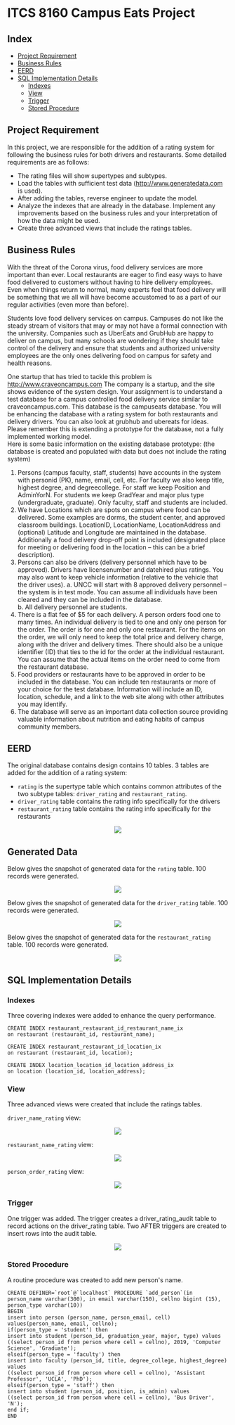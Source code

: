 # ITCS 8160 Campus Eats Project

## Index
* [Project Requirement](#project-requirement)
* [Business Rules](#business-rules)
* [EERD](#eerd)
* [SQL Implementation Details](#sql-implementation-details)
	* [Indexes](#indexes)
	* [View](#view)
	* [Trigger](#trigger)
	* [Stored Procedure](#stored-procedure)

## Project Requirement
In this project, we are responsible for the addition of a rating system for following the business rules for both drivers and restaurants. Some detailed requirements are as follows:
* The rating files will show supertypes and subtypes. 
* Load the tables with sufficient test data (http://www.generatedata.com is used).
* After adding the tables, reverse engineer to update the model.
* Analyze the indexes that are already in the database. Implement any improvements based on the business rules and your interpretation of how the data might be used.
* Create three advanced views that include the ratings tables.


## Business Rules
With the threat of the Corona virus, food delivery services are more important than ever.  Local restaurants are eager to find easy ways to have food delivered to customers without having to hire delivery employees. Even when things return to normal, many experts feel that food delivery will be something that we all will have become accustomed to as a part of our regular activities (even more than before).  

Students love food delivery services on campus.  Campuses do not like the steady stream of visitors that may or may not have a formal connection with the university.  Companies such as UberEats and GrubHub are happy to deliver on campus, but many schools are wondering if they should take control of the delivery and ensure that students and authorized university employees are the only ones delivering food on campus for safety and health reasons.

One startup that has tried to tackle this problem is http://www.craveoncampus.com
The company is a startup, and the site shows evidence of the system design.  Your assignment is to understand a test database for a campus controlled food delivery service similar to craveoncampus.com.  This database is the campuseats database.  You will be enhancing the database with a rating system for both restaurants and delivery drivers.  You can also look at grubhub and ubereats for ideas.  Please remember this is extending a prototype for the database, not a fully implemented working model.   
Here is some basic information on the existing database prototype: (the database is created and populated with data but does not include the rating system)
1)	Persons (campus faculty, staff, students) have accounts in the system with personid (PK), name, email, cell, etc.  For faculty we also keep title, highest degree, and degreecollege.  For staff we keep Position and AdminYorN.  For students we keep GradYear and major plus type (undergraduate, graduate).  Only faculty, staff and students are included.
2)	We have Locations which are spots on campus where food can be delivered.  Some examples are dorms, the student center, and approved classroom buildings.  LocationID, LocationName, LocationAddress and (optional) Latitude and Longitude are maintained in the database. Additionally a food delivery drop-off point is included (designated place for meeting or delivering food in the location – this can be a brief description).
3)	Persons can also be drivers (delivery personnel which have to be approved). Drivers have licensenumber and datehired plus ratings. You may also want to keep vehicle information (relative to the vehicle that the driver uses).
a.	UNCC will start with 8 approved delivery personnel – the system is in test mode.  You can assume all individuals have been cleared and they can be included in the database.  
b.	All delivery personnel are students.
4)	There is a flat fee of $5 for each delivery.  A person orders food one to many times.  An individual delivery is tied to one and only one person for the order.  The order is for one and only one restaurant.  For the items on the order, we will only need to keep the total price and delivery charge, along with the driver and delivery times.  There should also be a unique identifier (ID) that ties to the id for the order at the individual restaurant.  You can assume that the actual items on the order need to come from the restaurant database.
5)	Food providers or restaurants have to be approved in order to be included in the database.  You can include ten restaurants or more of your choice for the test database.  Information will include an ID, location, schedule, and a link to the web site along with other attributes you may identify.
6)	The database will serve as an important data collection source providing valuable information about nutrition and eating habits of campus community members.

## EERD
The original database contains design contains 10 tables. 3 tables are added for the addition of a rating system:
* `rating` is the supertype table which contains common attributes of the two subtype tables: `driver_rating` and `restaurant_rating`.
* `driver_rating` table contains the rating info specifically for the drivers
* `restaurant_rating` table contains the rating info specifically for the restaurants

<p align="center">
  <img src="https://github.com/YikeLi-DS/ITCS-6160-Database-System/blob/main/imgs/EERD.png">
</p>



## Generated Data
Below gives the snapshot of generated data for the `rating` table. 100 records were generated. 

<p align="center">
  <img src="https://github.com/YikeLi-DS/ITCS-6160-Database-System/blob/main/imgs/rating_data.png">
</p>


Below gives the snapshot of generated data for the `driver_rating` table. 100 records were generated. 
<p align="center">
  <img src="https://github.com/YikeLi-DS/ITCS-6160-Database-System/blob/main/imgs/driver_rating_data.png">
</p>

Below gives the snapshot of generated data for the `restaurant_rating` table. 100 records were generated. 
<p align="center">
  <img src="https://github.com/YikeLi-DS/ITCS-6160-Database-System/blob/main/imgs/restaurant_rating_data.png">
</p>

## SQL Implementation Details
### Indexes
Three covering indexes were added to enhance the query performance.
```mysql
CREATE INDEX restaurant_restaurant_id_restaurant_name_ix
on restaurant (restaurant_id, restaurant_name);

CREATE INDEX restaurant_restaurant_id_location_ix
on restaurant (restaurant_id, location);

CREATE INDEX location_location_id_location_address_ix
on location (location_id, location_address);

```
### View
Three advanced views were created that include the ratings tables.

`driver_name_rating` view:
<p align="center">
<img src="https://user-images.githubusercontent.com/45896443/114463323-46d85a00-9bb2-11eb-9c51-37329e9a38bb.png">
</p>

`restaurant_name_rating` view:
<p align="center">
<img src="https://user-images.githubusercontent.com/45896443/114463333-4c35a480-9bb2-11eb-8fa5-613e71177e87.png">
</p>

`person_order_rating` view:
<p align="center">
<img src="https://user-images.githubusercontent.com/45896443/114463340-4f309500-9bb2-11eb-86e7-20de3f58857d.png">
</p>

### Trigger
One trigger was added. The trigger creates a driver_rating_audit table to record actions on the driver_rating table. Two AFTER triggers are created to insert rows into the audit table. 
<p align="center">
<img src="https://user-images.githubusercontent.com/45896443/114463273-36c07a80-9bb2-11eb-8fcd-969cf494f21c.png">
</p>

### Stored Procedure
A routine procedure was created to add new person's name.
```mysql
CREATE DEFINER=`root`@`localhost` PROCEDURE `add_person`(in person_name varchar(300), in email varchar(150), cellno bigint (15), person_type varchar(10))
BEGIN
insert into person (person_name, person_email, cell) values(person_name, email, cellno);
if(person_type = 'student') then
insert into student (person_id, graduation_year, major, type) values 
((select person_id from person where cell = cellno), 2019, 'Computer Science', 'Graduate');
elseif(person_type = 'faculty') then
insert into faculty (person_id, title, degree_college, highest_degree) values 
((select person_id from person where cell = cellno), 'Assistant Professor', 'UCLA', 'PhD');
elseif(person_type = 'staff') then
insert into student (person_id, position, is_admin) values 
((select person_id from person where cell = cellno), 'Bus Driver', 'N');
end if;
END
```
